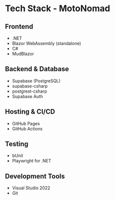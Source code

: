 # Tech Stack - MotoNomad

## Frontend
- .NET
- Blazor WebAssembly (standalone)
- C# 
- MudBlazor 

## Backend & Database
- Supabase (PostgreSQL)
- supabase-csharp 
- postgrest-csharp
- Supabase Auth

## Hosting & CI/CD
- GitHub Pages
- GitHub Actions

## Testing
- bUnit 
- Playwright for .NET

## Development Tools
- Visual Studio 2022
- Git